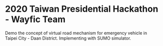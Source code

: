 # 2020 Taiwan Presidential Hackathon - Wayfic Team
Demo the concept of virtual road mechanism for emergency vehicle in Taipei City - Daan District.
Implementing with SUMO simulator.
